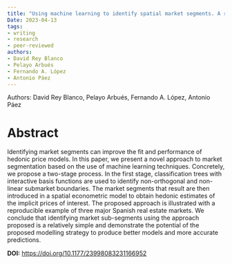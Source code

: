 ```yaml
---
title: "Using machine learning to identify spatial market segments. A reproducible study of major Spanish markets"
Date: 2023-04-13
tags:
- writing
- research
- peer-reviewed
authors:
- David Rey Blanco
- Pelayo Arbués
- Fernando A. López
- Antonio Páez
---
```


Authors: David Rey Blanco, Pelayo Arbués, Fernando A. López, Antonio Páez

# Abstract

Identifying market segments can improve the fit and performance of hedonic price models. In this paper, we present a novel approach to market segmentation based on the use of machine learning techniques. Concretely, we propose a two-stage process. In the first stage, classification trees with interactive basis functions are used to identify non-orthogonal and non-linear submarket boundaries. The market segments that result are then introduced in a spatial econometric model to obtain hedonic estimates of the implicit prices of interest. The proposed approach is illustrated with a reproducible example of three major Spanish real estate markets. We conclude that identifying market sub-segments using the approach proposed is a relatively simple and demonstrate the potential of the proposed modelling strategy to produce better models and more accurate predictions.


**DOI:** https://doi.org/10.1177/23998083231166952